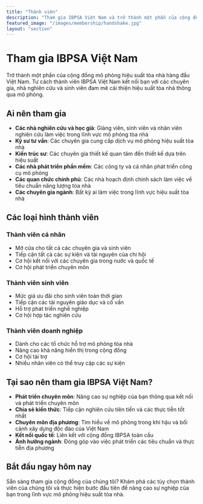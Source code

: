 ```yaml
---
title: "Thành viên"
description: "Tham gia IBPSA Việt Nam và trở thành một phần của cộng đồng ngày càng phát triển của các chuyên gia mô phỏng hiệu suất tòa nhà. Tìm hiểu về lợi ích, yêu cầu và cách thức tham gia thành viên."
featured_image: "/images/membership/handshake.jpg"
layout: "section"
---
```


# Tham gia IBPSA Việt Nam

Trở thành một phần của cộng đồng mô phỏng hiệu suất tòa nhà hàng đầu Việt Nam. Tư cách thành viên IBPSA Việt Nam kết nối bạn với các chuyên gia, nhà nghiên cứu và sinh viên đam mê cải thiện hiệu suất tòa nhà thông qua mô phỏng.

## Ai nên tham gia

- **Các nhà nghiên cứu và học giả**: Giảng viên, sinh viên và nhân viên nghiên cứu làm việc trong lĩnh vực mô phỏng tòa nhà
- **Kỹ sư tư vấn**: Các chuyên gia cung cấp dịch vụ mô phỏng hiệu suất tòa nhà
- **Kiến trúc sư**: Các chuyên gia thiết kế quan tâm đến thiết kế dựa trên hiệu suất
- **Các nhà phát triển phần mềm**: Các công ty và cá nhân phát triển công cụ mô phỏng
- **Các quan chức chính phủ**: Các nhà hoạch định chính sách làm việc về tiêu chuẩn năng lượng tòa nhà
- **Các chuyên gia ngành**: Bất kỳ ai làm việc trong lĩnh vực hiệu suất tòa nhà

## Các loại hình thành viên

### Thành viên cá nhân

- Mở cửa cho tất cả các chuyên gia và sinh viên
- Tiếp cận tất cả các sự kiện và tài nguyên của chi hội
- Cơ hội kết nối với các chuyên gia trong nước và quốc tế
- Cơ hội phát triển chuyên môn

### Thành viên sinh viên

- Mức giá ưu đãi cho sinh viên toàn thời gian
- Tiếp cận các tài nguyên giáo dục và cố vấn
- Hỗ trợ phát triển nghề nghiệp
- Cơ hội hợp tác nghiên cứu

### Thành viên doanh nghiệp

- Dành cho các tổ chức hỗ trợ mô phỏng tòa nhà
- Nâng cao khả năng hiển thị trong cộng đồng
- Cơ hội tài trợ
- Nhiều nhân viên có thể truy cập các sự kiện

## Tại sao nên tham gia IBPSA Việt Nam?

- **Phát triển chuyên môn**: Nâng cao sự nghiệp của bạn thông qua kết nối và phát triển chuyên môn
- **Chia sẻ kiến thức**: Tiếp cận nghiên cứu tiên tiến và các thực tiễn tốt nhất
- **Chuyên môn địa phương**: Tìm hiểu về mô phỏng trong khí hậu và bối cảnh xây dựng độc đáo của Việt Nam
- **Kết nối quốc tế**: Liên kết với cộng đồng IBPSA toàn cầu
- **Ảnh hưởng ngành**: Đóng góp vào việc phát triển các tiêu chuẩn và thực tiễn địa phương

## Bắt đầu ngay hôm nay

Sẵn sàng tham gia cộng đồng của chúng tôi? Khám phá các tùy chọn thành viên của chúng tôi và thực hiện bước đầu tiên để nâng cao sự nghiệp của bạn trong lĩnh vực mô phỏng hiệu suất tòa nhà.
